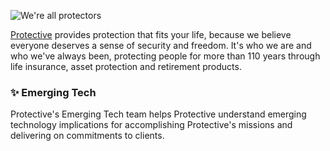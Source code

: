 ![We're all protectors](https://raw.githubusercontent.com/protective-emerging-tech/.github/main/images/logo.jpg)

[Protective](https://www.protective.com/) provides protection that fits your life, because we believe everyone deserves a sense of security and freedom. It's who we are and who we've always been, protecting people for more than 110 years through life insurance, asset protection and retirement products.


### ✨ Emerging Tech

Protective's Emerging Tech team helps Protective understand emerging technology implications for accomplishing Protective's missions and delivering on commitments to clients.
